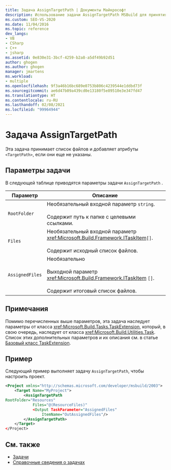 ```yaml
---
title: Задача AssignTargetPath | Документы Майкрософт
description: Использование задачи AssignTargetPath MSBuild для принятия списка файлов и добавления атрибутов TargetPath, если они еще не заданы.
ms.custom: SEO-VS-2020
ms.date: 11/04/2016
ms.topic: reference
dev_langs:
- VB
- CSharp
- C++
- jsharp
ms.assetid: 0e830e31-3bcf-4259-b2a8-a5df49b92d51
author: ghogen
ms.author: ghogen
manager: jmartens
ms.workload:
- multiple
ms.openlocfilehash: 9f3a46b16bc689e0753b806c4239544e1ddbd73f
ms.sourcegitcommit: ae6d47b09a439cd0e13180f5e89510e3e347fd47
ms.translationtype: HT
ms.contentlocale: ru-RU
ms.lasthandoff: 02/08/2021
ms.locfileid: "99964944"
---
```

# <a name="assigntargetpath-task"></a>Задача AssignTargetPath

Эта задача принимает список файлов и добавляет атрибуты `<TargetPath>`, если они еще не указаны.

## <a name="task-parameters"></a>Параметры задачи

В следующей таблице приводятся параметры задачи `AssignTargetPath` .

|Параметр|Описание|
|---------------|-----------------|
|`RootFolder`|Необязательный входной параметр `string`.<br /><br /> Содержит путь к папке с целевыми ссылками.|
|`Files`|Необязательный входной параметр <xref:Microsoft.Build.Framework.ITaskItem>`[]`.<br /><br /> Содержит исходный список файлов.|
|`AssignedFiles`|Необязательно<br /><br /> Выходной параметр <xref:Microsoft.Build.Framework.ITaskItem> `[]`.<br /><br /> Содержит итоговый список файлов.|

## <a name="remarks"></a>Примечания

Помимо перечисленных выше параметров, эта задача наследует параметры от класса <xref:Microsoft.Build.Tasks.TaskExtension>, который, в свою очередь, наследует от класса <xref:Microsoft.Build.Utilities.Task>. Список этих дополнительных параметров и их описания см. в статье [Базовый класс TaskExtension](../msbuild/taskextension-base-class.md).

## <a name="example"></a>Пример

Следующий пример выполняет задачу `AssignTargetPath`, чтобы настроить проект.

```xml
<Project xmlns="http://schemas.microsoft.com/developer/msbuild/2003">
    <Target Name="MyProject">
        <AssignTargetPath
RootFolder="Resources"
            Files="@(ResourceFiles)"
            <Output TaskParameter="AssignedFiles"
                ItemName="OutAssignedFiles"/>
        </AssignTargetPath>
    </Target>
</Project>
```

## <a name="see-also"></a>См. также

- [Задачи](../msbuild/msbuild-tasks.md)
- [Справочные сведения о задачах](../msbuild/msbuild-task-reference.md)
